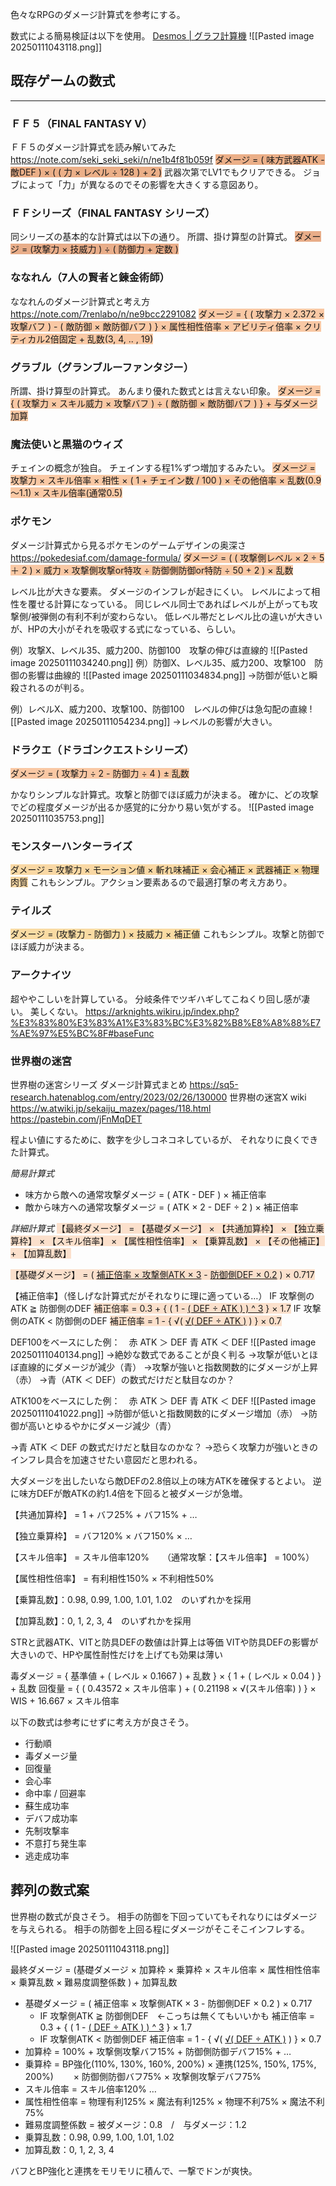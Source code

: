 色々なRPGのダメージ計算式を参考にする。

数式による簡易検証は以下を使用。
[Desmos | グラフ計算機](https://www.desmos.com/calculator?lang=ja)
![[Pasted image 20250111043118.png]]

## 既存ゲームの数式
---

### ＦＦ５（FINAL FANTASY Ⅴ）
ＦＦ５のダメージ計算式を読み解いてみた
https://note.com/seki_seki_seki/n/ne1b4f81b059f
<span style="background:rgba(240, 107, 5, 0.2)"><span style="background:rgba(163, 67, 31, 0.2)"><span style="background:rgba(240, 107, 5, 0.2)">ダメージ = ( 味方武器ATK - 敵DEF ) × ( ( 力 × レベル ÷ 128 ) + 2 )</span></span></span>
武器次第でLV1でもクリアできる。
ジョブによって「力」が異なるのでその影響を大きくする意図あり。

### ＦＦシリーズ（FINAL FANTASY シリーズ）
同シリーズの基本的な計算式は以下の通り。
所謂、掛け算型の計算式。
<span style="background:rgba(240, 107, 5, 0.2)"><span style="background:rgba(240, 107, 5, 0.2)"><span style="background:rgba(163, 67, 31, 0.2)">ダメージ = (攻撃力 × 技威力 ) ÷ ( 防御力 + 定数 )</span></span></span>

### ななれん（7人の賢者と錬金術師）
ななれんのダメージ計算式と考え方
https://note.com/7renlabo/n/ne9bcc2291082
<span style="background:rgba(240, 107, 5, 0.2)"><span style="background:rgba(240, 107, 5, 0.2)">ダメージ = { ( 攻撃力 × 2.372 × 攻撃バフ ) - ( 敵防御 × 敵防御バフ ) } × 属性相性倍率 × アビリティ倍率 × クリティカル2倍固定 + 乱数(3, 4, .. , 19)</span></span>

### グラブル（グランブルーファンタジー）
所謂、掛け算型の計算式。
あんまり優れた数式とは言えない印象。
<span style="background:rgba(240, 107, 5, 0.2)"><span style="background:rgba(240, 107, 5, 0.2)">ダメージ = { ( 攻撃力 × スキル威力 × 攻撃バフ ) ÷ ( 敵防御 × 敵防御バフ ) } + 与ダメージ加算</span></span>

### 魔法使いと黒猫のウィズ
チェインの概念が独自。
チェインする程1%ずつ増加するみたい。
<span style="background:rgba(240, 107, 5, 0.2)"><span style="background:rgba(240, 107, 5, 0.2)">ダメージ = 攻撃力 × スキル倍率 × 相性 × ( 1 + チェイン数 / 100 ) × その他倍率 × 乱数(0.9～1.1) × スキル倍率(通常0.5)</span></span>

### ポケモン
ダメージ計算式から見るポケモンのゲームデザインの奥深さ
https://pokedesiaf.com/damage-formula/
<span style="background:rgba(240, 107, 5, 0.2)"><span style="background:rgba(240, 107, 5, 0.2)">ダメージ = ( ( 攻撃側レベル × 2 ÷ 5 ＋ 2 ) × 威力 × 攻撃側攻撃or特攻 ÷ 防御側防御or特防 ÷ 50 + 2 ) × 乱数</span></span>

レベル比が大きな要素。
ダメージのインフレが起きにくい。
レベルによって相性を覆せる計算になっている。
同じレベル同士であればレベルが上がっても攻撃側/被弾側の有利不利が変わらない。
低レベル帯だとレベル比の違いが大きいが、HPの大小がそれを吸収する式になっている、らしい。

例）攻撃X、レベル35、威力200、防御100　攻撃の伸びは直線的
![[Pasted image 20250111034240.png]]
例）防御X、レベル35、威力200、攻撃100　防御の影響は曲線的
![[Pasted image 20250111034834.png]]
→防御が低いと瞬殺されるのが判る。

例）レベルX、威力200、攻撃100、防御100　レベルの伸びは急勾配の直線
![[Pasted image 20250111054234.png]]
→レベルの影響が大きい。

### ドラクエ（ドラゴンクエストシリーズ）
<span style="background:rgba(240, 107, 5, 0.2)"><span style="background:rgba(240, 107, 5, 0.2)">ダメージ = ( 攻撃力 ÷ 2  - 防御力 ÷ 4 ) ± 乱数</span></span>

かなりシンプルな計算式。攻撃と防御でほぼ威力が決まる。
確かに、どの攻撃でどの程度ダメージが出るか感覚的に分かり易い気がする。
![[Pasted image 20250111035753.png]]

### モンスターハンターライズ
<span style="background:rgba(240, 200, 0, 0.2)"><span style="background:rgba(240, 107, 5, 0.2)">ダメージ = 攻撃力 × モーション値 × 斬れ味補正 × 会心補正 × 武器補正 × 物理肉質</span></span>
これもシンプル。アクション要素あるので最適打撃の考え方あり。

### テイルズ
<span style="background:rgba(240, 107, 5, 0.2)"><span style="background:rgba(240, 200, 0, 0.2)">ダメージ = (攻撃力 - 防御力 ) × 技威力 × 補正値</span></span>
これもシンプル。攻撃と防御でほぼ威力が決まる。

### アークナイツ
超ややこしいを計算している。
分岐条件でツギハギしてこねくり回し感が凄い。
美しくない。
https://arknights.wikiru.jp/index.php?%E3%83%80%E3%83%A1%E3%83%BC%E3%82%B8%E8%A8%88%E7%AE%97%E5%BC%8F#baseFunc

### 世界樹の迷宮
世界樹の迷宮シリーズ ダメージ計算式まとめ
https://sq5-research.hatenablog.com/entry/2023/02/26/130000
世界樹の迷宮X wiki
https://w.atwiki.jp/sekaiju_mazex/pages/118.html
https://pastebin.com/jFnMqDET

程よい値にするために、数字を少しコネコネしているが、
それなりに良くできた計算式。

*簡易計算式*
- 味方から敵への通常攻撃ダメージ = ( ATK - DEF ) × 補正倍率
- 敵から味方への通常攻撃ダメージ = ( ATK × 2 - DEF ÷ 2 ) × 補正倍率

*詳細計算式*
<span style="background:rgba(240, 107, 5, 0.2)">【最終ダメージ】 = 【基礎ダメージ】 × 【共通加算枠】 × 【独立乗算枠】 × 【スキル倍率】 × 【属性相性倍率】 × 【乗算乱数】 × 【その他補正】 + 【加算乱数】</span>

<span style="background:rgba(240, 107, 5, 0.2)">【基礎ダメージ】 = ( <u>補正倍率 × 攻撃側ATK × 3</u> - <u>防御側DEF × 0.2</u> ) × 0.717</span>

【補正倍率】（怪しげな計算式だがそれなりに理に適っている…）
IF 攻撃側のATK ≧ 防御側のDEF
<span style="background:rgba(240, 107, 5, 0.2)">補正倍率 = 0.3 + { ( 1 - <u>( DEF ÷ ATK ) ) ^ 3</u> } × 1.7</span>
IF 攻撃側のATK < 防御側のDEF
<span style="background:rgba(240, 107, 5, 0.2)">補正倍率 = 1 - { √( <u>√( DEF ÷ ATK )</u> ) } × 0.7</span>

DEF100をベースにした例：　赤 ATK ＞ DEF 青 ATK ＜ DEF
![[Pasted image 20250111040134.png]]
→絶妙な数式であることが良く判る
→攻撃が低いとほぼ直線的にダメージが減少（青）
→攻撃が強いと指数関数的にダメージが上昇（赤）
→青（ATK ＜ DEF）の数式だけだと駄目なのか？

ATK100をベースにした例：　赤 ATK ＞ DEF 青 ATK ＜ DEF
![[Pasted image 20250111041022.png]]
→防御が低いと指数関数的にダメージ増加（赤）
→防御が高いとゆるやかにダメージ減少（青）

→青 ATK ＜ DEF の数式だけだと駄目なのかな？
→恐らく攻撃力が強いときのインフレ具合を加速させたい意図だと思われる。

大ダメージを出したいなら敵DEFの2.8倍以上の味方ATKを確保するとよい。
逆に味方DEFが敵ATKの約1.4倍を下回ると被ダメージが急増。

【共通加算枠】 = 1 + バフ25% + バフ15% + …

【独立乗算枠】 = バフ120% × バフ150% × …

【スキル倍率】 = スキル倍率120%　　（通常攻撃：【スキル倍率】 = 100%）

【属性相性倍率】 = 有利相性150% × 不利相性50%

【乗算乱数】：0.98, 0.99, 1.00, 1.01, 1.02　のいずれかを採用

【加算乱数】：0, 1, 2, 3, 4　のいずれかを採用

STRと武器ATK、VITと防具DEFの数値は計算上は等価
VITや防具DEFの影響が大きいので、HPや属性耐性だけを上げても効果は薄い

毒ダメージ = { 基準値 + ( レベル × 0.1667 ) + 乱数 } × { 1 + ( レベル × 0.04 ) } + 乱数
回復量 = { ( 0.43572 × スキル倍率 ) + ( 0.21198 × √(スキル倍率) ) } × WIS + 16.667 × スキル倍率

以下の数式は参考にせずに考え方が良さそう。
- 行動順
- 毒ダメージ量
- 回復量
- 会心率
- 命中率 / 回避率
- 蘇生成功率
- デバフ成功率
- 先制攻撃率
- 不意打ち発生率
- 逃走成功率


## 葬列の数式案

世界樹の数式が良さそう。
相手の防御を下回っていてもそれなりにはダメージを与えられる。
相手の防御を上回る程にダメージがそこそこインフレする。

![[Pasted image 20250111043118.png]]

最終ダメージ = (基礎ダメージ × 加算枠 × 乗算枠 × スキル倍率 × 属性相性倍率 × 乗算乱数  × 難易度調整係数 ) + 加算乱数

- 基礎ダメージ = ( 補正倍率 × 攻撃側ATK × 3 - 防御側DEF × 0.2 ) × 0.717
	- IF 攻撃側ATK ≧ 防御側DEF　←こっちは無くてもいいかも
		補正倍率 = 0.3 + { ( 1 - <u>( DEF ÷ ATK ) ) ^ 3</u> } × 1.7
	- IF 攻撃側ATK < 防御側DEF
		補正倍率 = 1 - { √( <u>√( DEF ÷ ATK )</u> ) } × 0.7
- 加算枠 = 100% + 攻撃側攻撃バフ15% + 防御側防御デバフ15% + …
- 乗算枠 = BP強化(110%, 130%, 160%, 200%) × 連携(125%, 150%, 175%, 200%)
		　　× 防御側防御バフ75% × 攻撃側攻撃デバフ75%
- スキル倍率 = スキル倍率120% …
- 属性相性倍率 = 物理有利125% × 魔法有利125% × 物理不利75% × 魔法不利75%
- 難易度調整係数 = 被ダメージ：0.8　/　与ダメージ：1.2
- 乗算乱数：0.98, 0.99, 1.00, 1.01, 1.02
- 加算乱数：0, 1, 2, 3, 4

バフとBP強化と連携をモリモリに積んで、一撃でドンが爽快。
